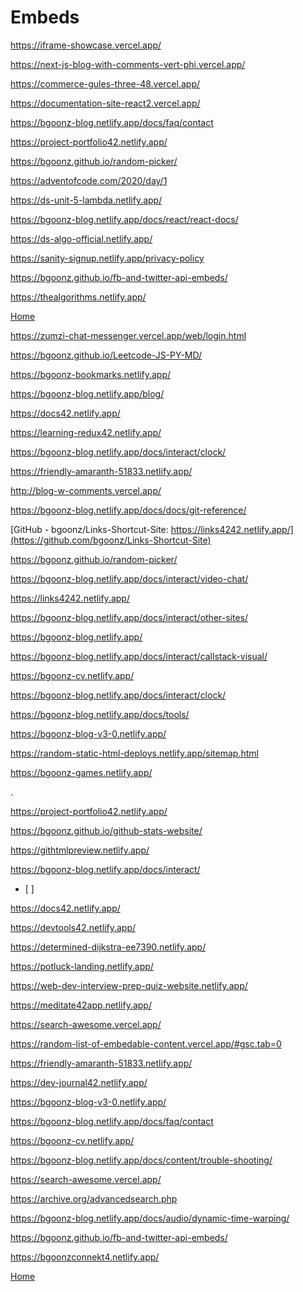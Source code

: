 # Embeds

<https://iframe-showcase.vercel.app/>

<https://next-js-blog-with-comments-vert-phi.vercel.app/>

<https://commerce-gules-three-48.vercel.app/>

<https://documentation-site-react2.vercel.app/>

<https://bgoonz-blog.netlify.app/docs/faq/contact>

<https://project-portfolio42.netlify.app/>

<https://bgoonz.github.io/random-picker/>

<https://adventofcode.com/2020/day/1>

<https://ds-unit-5-lambda.netlify.app/>

<https://bgoonz-blog.netlify.app/docs/react/react-docs/>

<https://ds-algo-official.netlify.app/>

<https://sanity-signup.netlify.app/privacy-policy>

<https://bgoonz.github.io/fb-and-twitter-api-embeds/>

<https://thealgorithms.netlify.app/>

[Home](https://bryan-guner.gitbook.io/my-docs/)

<https://zumzi-chat-messenger.vercel.app/web/login.html>

<https://bgoonz.github.io/Leetcode-JS-PY-MD/>

<https://bgoonz-bookmarks.netlify.app/>

<https://bgoonz-blog.netlify.app/blog/>

<https://docs42.netlify.app/>

<https://learning-redux42.netlify.app/>

<https://bgoonz-blog.netlify.app/docs/interact/clock/>

[](https://archive.org/advancedsearch.php)

<https://friendly-amaranth-51833.netlify.app/>

<http://blog-w-comments.vercel.app/>

<https://bgoonz-blog.netlify.app/docs/docs/git-reference/>

[GitHub - bgoonz/Links-Shortcut-Site: https://links4242.netlify.app/](https://github.com/bgoonz/Links-Shortcut-Site)

<https://bgoonz.github.io/random-picker/>

<https://bgoonz-blog.netlify.app/docs/interact/video-chat/>

<https://links4242.netlify.app/>

<https://bgoonz-blog.netlify.app/docs/interact/other-sites/>

[]()

<https://bgoonz-blog.netlify.app/>

<https://bgoonz-blog.netlify.app/docs/interact/callstack-visual/>

<https://bgoonz-cv.netlify.app/>

<https://bgoonz-blog.netlify.app/docs/interact/clock/>

<https://bgoonz-blog.netlify.app/docs/tools/>

<https://bgoonz-blog-v3-0.netlify.app/>

[]()

<https://random-static-html-deploys.netlify.app/sitemap.html>

<https://bgoonz-games.netlify.app/>

.

[]()

<https://project-portfolio42.netlify.app/>

<https://bgoonz.github.io/github-stats-website/>

<https://githtmlpreview.netlify.app/>

<https://bgoonz-blog.netlify.app/docs/interact/>

- \[ \]

<https://docs42.netlify.app/>

<https://devtools42.netlify.app/>

[]()

<https://determined-dijkstra-ee7390.netlify.app/>

<https://potluck-landing.netlify.app/>

<https://web-dev-interview-prep-quiz-website.netlify.app/>

<https://meditate42app.netlify.app/>

<https://search-awesome.vercel.app/>

<https://random-list-of-embedable-content.vercel.app/#gsc.tab=0>

<https://friendly-amaranth-51833.netlify.app/>

<https://dev-journal42.netlify.app/>

<https://bgoonz-blog-v3-0.netlify.app/>

<https://bgoonz-blog.netlify.app/docs/faq/contact>

<https://bgoonz-cv.netlify.app/>

<https://bgoonz-blog.netlify.app/docs/content/trouble-shooting/>

<https://search-awesome.vercel.app/>

<https://archive.org/advancedsearch.php>

<https://bgoonz-blog.netlify.app/docs/audio/dynamic-time-warping/>

<https://bgoonz.github.io/fb-and-twitter-api-embeds/>

<https://bgoonzconnekt4.netlify.app/>

[Home](https://bryan-guner.gitbook.io/my-docs/)
